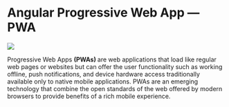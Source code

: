 # Angular Progressive Web App — PWA
<img src="https://miro.medium.com/max/483/1*tRPjxZvhIKDR3Mbs7poy5w.png">

<p>Progressive Web Apps <strong>(PWAs) </strong> are web applications that load like regular web pages or websites but can offer the user functionality such as working offline, push notifications, and device hardware access traditionally available only to native mobile applications. PWAs are an emerging technology that combine the open standards of the web offered by modern browsers to provide benefits of a rich mobile experience.</p>

